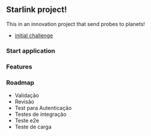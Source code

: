 ## Starlink project!

This in an innovation project that send probes to planets!

- [initial challenge](docs/challenge.md)

### Start application
### Features
### Roadmap
- Validação
- Revisão
- Test para Autenticação
- Testes de integração
- Teste e2e
- Teste de carga